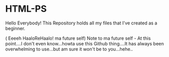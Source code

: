 # HTML-PS
Hello Everybody!
This Repository holds all my files that I've created as a beginner.


















( Eeeeh HaaloReHaalo! ma future self)
Note to ma future self - 
At this point....I don't even know...howta use this Github thing....It has always been overwhelming to use...but am sure it won't be to you...hehe..
